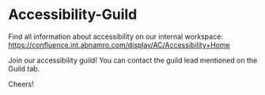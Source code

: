 # Accessibility-Guild

Find all information about accessibility on our internal workspace: https://confluence.int.abnamro.com/display/AC/Accessibility+Home

Join our accessibility guild! You can contact the guild lead mentioned on the Guild tab.

Cheers!
